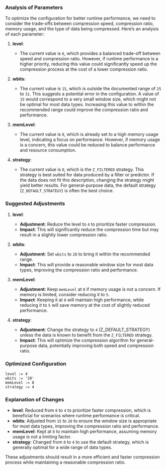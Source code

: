 ### Analysis of Parameters

To optimize the configuration for better runtime performance, we need to consider the trade-offs between compression speed, compression ratio, memory usage, and the type of data being compressed. Here’s an analysis of each parameter:

1. **level**:
   - The current value is `6`, which provides a balanced trade-off between speed and compression ratio. However, if runtime performance is a higher priority, reducing this value could significantly speed up the compression process at the cost of a lower compression ratio.

2. **wbits**:
   - The current value is `15`, which is outside the documented range of `25` to `31`. This suggests a potential error in the configuration. A value of `15` would correspond to a very small window size, which might not be optimal for most data types. Increasing this value to within the recommended range could improve the compression ratio and performance.

3. **memLevel**:
   - The current value is `8`, which is already set to a high memory usage level, indicating a focus on performance. However, if memory usage is a concern, this value could be reduced to balance performance and resource consumption.

4. **strategy**:
   - The current value is `0`, which is the `Z_FILTERED` strategy. This strategy is best suited for data produced by a filter or predictor. If the data does not fit this description, changing the strategy might yield better results. For general-purpose data, the default strategy (`Z_DEFAULT_STRATEGY`) is often the best choice.

### Suggested Adjustments

1. **level**:
   - **Adjustment**: Reduce the level to `4` to prioritize faster compression.
   - **Impact**: This will significantly reduce the compression time but may result in a slightly lower compression ratio.

2. **wbits**:
   - **Adjustment**: Set `wbits` to `28` to bring it within the recommended range.
   - **Impact**: This will provide a reasonable window size for most data types, improving the compression ratio and performance.

3. **memLevel**:
   - **Adjustment**: Keep `memLevel` at `8` if memory usage is not a concern. If memory is limited, consider reducing it to `5`.
   - **Impact**: Keeping it at `8` will maintain high performance, while reducing it to `5` will save memory at the cost of slightly reduced performance.

4. **strategy**:
   - **Adjustment**: Change the strategy to `4` (Z_DEFAULT_STRATEGY) unless the data is known to benefit from the `Z_FILTERED` strategy.
   - **Impact**: This will optimize the compression algorithm for general-purpose data, potentially improving both speed and compression ratio.

### Optimized Configuration

```plaintext
level := 4
wbits := '28'
memLevel := 8
strategy := 4
```

### Explanation of Changes

- **level**: Reduced from `6` to `4` to prioritize faster compression, which is beneficial for scenarios where runtime performance is critical.
- **wbits**: Adjusted from `15` to `28` to ensure the window size is appropriate for most data types, improving the compression ratio and performance.
- **memLevel**: Kept at `8` to maintain high performance, assuming memory usage is not a limiting factor.
- **strategy**: Changed from `0` to `4` to use the default strategy, which is generally optimal for a wide range of data types.

These adjustments should result in a more efficient and faster compression process while maintaining a reasonable compression ratio.